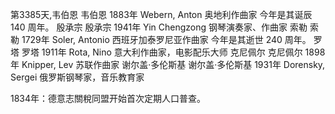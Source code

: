 第3385天,韦伯恩
韦伯恩 1883年
Webern, Anton 奥地利作曲家
今年是其诞辰 140 周年。
殷承宗
殷承宗 1941年
Yin Chengzong 钢琴演奏家、作曲家
索勒
索勒 1729年
Soler, Antonio 西班牙加泰罗尼亚作曲家
今年是其逝世 240 周年。
罗塔
罗塔 1911年
Rota, Nino 意大利作曲家，电影配乐大师
克尼佩尔
克尼佩尔 1898年
Knipper, Lev 苏联作曲家
谢尔盖·多伦斯基
谢尔盖·多伦斯基 1931年
Dorensky, Sergei 俄罗斯钢琴家，音乐教育家
 
1834年：德意志關稅同盟开始首次定期人口普查。
